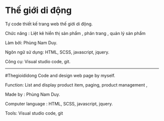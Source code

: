 # Thế giới di động 
Tự code thiết kế trang web thế giới di động.

Chức năng : Liệt kê hiển thị sản phẩm , phân trang , quản lý sản phẩm

Làm bởi: Phùng Nam Duy.

Ngôn ngữ sử dụng: HTML, SCSS, javascript, jquery.

Công cụ: Visual studio code, git.

-----------------------------------------------------------

#Thegioididong
Code and design web page by myself.

Function: List and display product item, paging, product management ,

Made by : Phùng Nam Duy.

Computer language : HTML, SCSS, javascript, jquery.

Tools: Visual studio code, git
